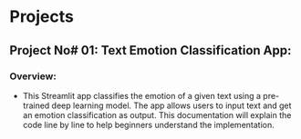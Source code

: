 # **Projects**

## **Project No# 01: Text Emotion Classification App:**
### **Overview:**
  - This Streamlit app classifies the emotion of a given text using a pre-trained deep learning model. The app allows users to input text and get an emotion classification as output. This documentation will explain the code line by line to help beginners understand the implementation.
